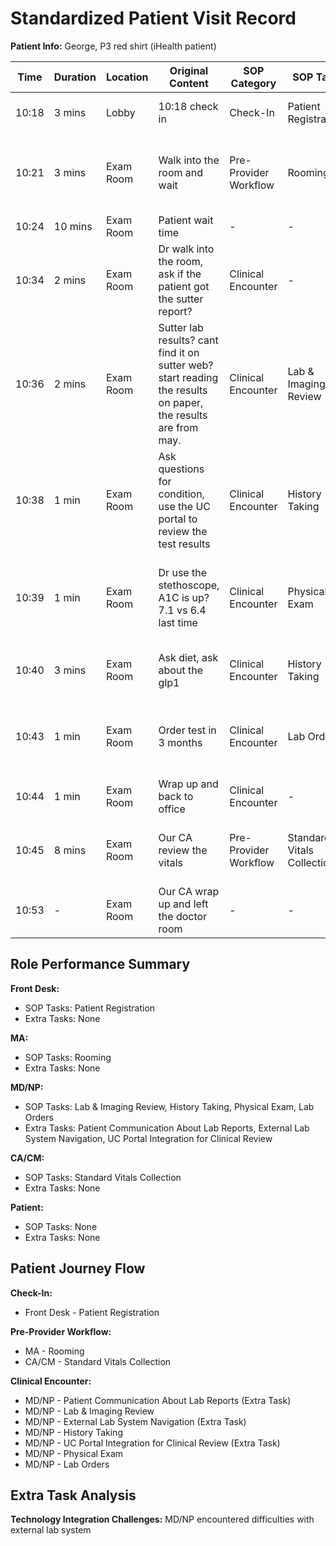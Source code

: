 # Standardized Patient Visit Record

**Patient Info:** George, P3 red shirt (iHealth patient)

| Time | Duration | Location | Original Content | SOP Category | SOP Task | Completed Checklist | Primary Role | Extra Task |
|------|----------|----------|------------------|--------------|----------|-------------------|--------------|------------|
| 10:18 | 3 mins | Lobby | 10:18 check in | Check-In | Patient Registration | ☐ Arrival time recorded | Front Desk | - |
| 10:21 | 3 mins | Exam Room | Walk into the room and wait | Pre-Provider Workflow | Rooming | ☐ Patient called from lobby<br>☐ Escorted to correct room | MA | - |
| 10:24 | 10 mins | Exam Room | Patient wait time | - | - | - | Patient | - |
| 10:34 | 2 mins | Exam Room | Dr walk into the room, ask if the patient got the sutter report? | Clinical Encounter | - | - | MD/NP | Patient Communication About Lab Reports |
| 10:36 | 2 mins | Exam Room | Sutter lab results? cant find it on sutter web? start reading the results on paper, the results are from may. | Clinical Encounter | Lab & Imaging Review | ☐ Results reviewed in EHR | MD/NP | External Lab System Navigation |
| 10:38 | 1 min | Exam Room | Ask questions for condition, use the UC portal to review the test results | Clinical Encounter | History Taking | ☐ Chief complaint reviewed | MD/NP | UC Portal Integration for Clinical Review |
| 10:39 | 1 min | Exam Room | Dr use the stethoscope, A1C is up? 7.1 vs 6.4 last time | Clinical Encounter | Physical Exam | ☐ Systems examined per complaint<br>☐ Abnormal findings documented | MD/NP | - |
| 10:40 | 3 mins | Exam Room | Ask diet, ask about the glp1 | Clinical Encounter | History Taking | ☐ Medications & allergies confirmed | MD/NP | - |
| 10:43 | 1 min | Exam Room | Order test in 3 months | Clinical Encounter | Lab Orders | ☐ Orders entered in EHR<br>☐ Instructions explained | MD/NP | - |
| 10:44 | 1 min | Exam Room | Wrap up and back to office | Clinical Encounter | - | - | MD/NP | - |
| 10:45 | 8 mins | Exam Room | Our CA review the vitals | Pre-Provider Workflow | Standard Vitals Collection | ☐ Vitals collected<br>☐ Documented in EHR | CA/CM | - |
| 10:53 | - | Exam Room | Our CA wrap up and left the doctor room | - | - | - | CA/CM | - |

## Role Performance Summary

**Front Desk:**
- SOP Tasks: Patient Registration
- Extra Tasks: None

**MA:**
- SOP Tasks: Rooming
- Extra Tasks: None

**MD/NP:**
- SOP Tasks: Lab & Imaging Review, History Taking, Physical Exam, Lab Orders
- Extra Tasks: Patient Communication About Lab Reports, External Lab System Navigation, UC Portal Integration for Clinical Review

**CA/CM:**
- SOP Tasks: Standard Vitals Collection
- Extra Tasks: None

**Patient:**
- SOP Tasks: None
- Extra Tasks: None

## Patient Journey Flow

**Check-In:**
- Front Desk - Patient Registration

**Pre-Provider Workflow:**
- MA - Rooming
- CA/CM - Standard Vitals Collection

**Clinical Encounter:**
- MD/NP - Patient Communication About Lab Reports (Extra Task)
- MD/NP - Lab & Imaging Review
- MD/NP - External Lab System Navigation (Extra Task)
- MD/NP - History Taking
- MD/NP - UC Portal Integration for Clinical Review (Extra Task)
- MD/NP - Physical Exam
- MD/NP - Lab Orders

## Extra Task Analysis

**Technology Integration Challenges:** MD/NP encountered difficulties with external lab system